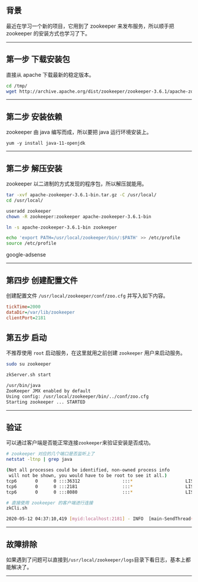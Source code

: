 ## 背景
最近在学习一个新的项目，它用到了 zookeeper 来发布服务，所以顺手把 zookeeper 的安装方式也学习了下。


---

## 第一步 下载安装包
直接从 apache 下载最新的稳定版本。
```bash
cd /tmp/
wget http://archive.apache.org/dist/zookeeper/zookeeper-3.6.1/apache-zookeeper-3.6.1-bin.tar.gz
```

---

## 第二步 安装依赖
zookeeper 由 java 编写而成，所以要把 java 运行环境安装上。
```
yum -y install java-11-openjdk
```

---


## 第二步 解压安装
zookeeper 以二进制的方式发现的程序包，所以解压就能用。
```bash
tar -xvf apache-zookeeper-3.6.1-bin.tar.gz -C /usr/local/
cd /usr/local/

useradd zookeeper
chown -R zookeeper:zookeeper apache-zookeeper-3.6.1-bin

ln -s apache-zookeeper-3.6.1-bin zookeeper

echo 'export PATH=/usr/local/zookeeper/bin/:$PATH' >> /etc/profile
source /etc/profile
```

google-adsense

---

## 第四步 创建配置文件
创建配置文件 `/usr/local/zookeeper/conf/zoo.cfg` 并写入如下内容。
```cfg
tickTime=2000
dataDir=/var/lib/zookeeper
clientPort=2181
```

## 第五步 启动
不推荐使用 `root` 启动服务，在这里就用之前创建 `zookeeper` 用户来启动服务。
```bash
sudo su zookeeper

zkServer.sh start

/usr/bin/java
ZooKeeper JMX enabled by default
Using config: /usr/local/zookeeper/bin/../conf/zoo.cfg
Starting zookeeper ... STARTED
```

---

## 验证
可以通过客户端是否能正常连接`zookeeper`来验证安装是否成功。
```bash
# zookeeper 对应的几个端口是否监听上了
netstat -ltnp | grep java 

(Not all processes could be identified, non-owned process info
 will not be shown, you would have to be root to see it all.)
tcp6       0      0 :::36312                :::*                    LISTEN      9543/java           
tcp6       0      0 :::2181                 :::*                    LISTEN      9543/java           
tcp6       0      0 :::8080                 :::*                    LISTEN      9543/java 

# 直接使用 zookeeper 的客户端进行连接
zkCli.sh

2020-05-12 04:37:10,419 [myid:localhost:2181] - INFO  [main-SendThread(localhost:2181):ClientCnxn$SendThread@1420] - Session establishment complete on server localhost/127.0.0.1:2181, session id = 0x10003c3c32e0001, negotiated timeout = 30000
```

---

## 故障排除
如果遇到了问题可以直接到`/usr/local/zookeeper/logs`目录下看日志，基本上都能解决了。

---